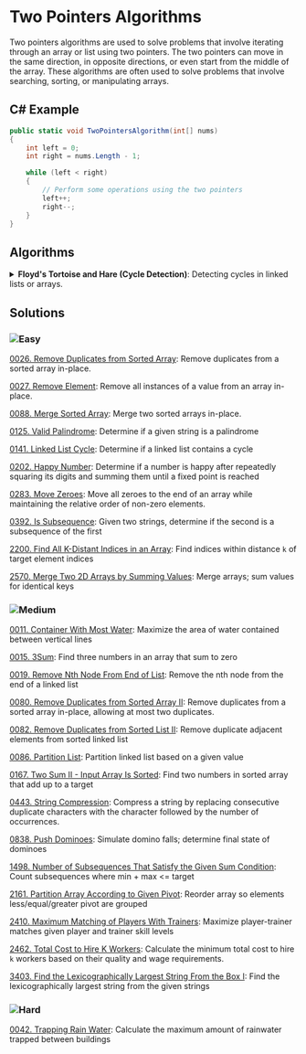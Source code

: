 # Two Pointers Algorithms

Two pointers algorithms are used to solve problems that involve iterating through an array or list using two pointers. The two pointers can move in the same direction, in opposite directions, or even start from the middle of the array. These algorithms are often used to solve problems that involve searching, sorting, or manipulating arrays.

## C# Example

```csharp
public static void TwoPointersAlgorithm(int[] nums)
{
    int left = 0;
    int right = nums.Length - 1;

    while (left < right)
    {
        // Perform some operations using the two pointers
        left++;
        right--;
    }
}
```

## Algorithms

<details>
<summary><strong>Floyd's Tortoise and Hare (Cycle Detection)</strong>: Detecting cycles in linked lists or arrays.</summary>

```csharp
public static bool HasCycle(ListNode head)
{
    ListNode slow = head;
    ListNode fast = head;

    while (fast != null && fast.next != null)
    {
        slow = slow.next;
        fast = fast.next.next;

        if (slow == fast)
        {
            return true;
        }
    }

    return false;
}
```
</details>

## Solutions

### ![Easy](https://img.shields.io/badge/Easy-46c6c2)

[0026. Remove Duplicates from Sorted Array](https://github.com/vahtyah/LeetCodeSolutions/tree/main/Two%20Pointers/0026.%20Remove%20Duplicates%20from%20Sorted%20Array): Remove duplicates from a sorted array in-place.

[0027. Remove Element](https://github.com/vahtyah/LeetCodeSolutions/tree/main/Two%20Pointers/0027.%20Remove%20Element): Remove all instances of a value from an array in-place.

[0088. Merge Sorted Array](https://github.com/vahtyah/LeetCodeSolutions/tree/main/Two%20Pointers/0088.%20Merge%20Sorted%20Array): Merge two sorted arrays in-place.

[0125. Valid Palindrome](/Two%20Pointers%2F0125.%20Valid%20Palindrome): Determine if a given string is a palindrome

[0141. Linked List Cycle](/Two%20Pointers%2F0141.%20Linked%20List%20Cycle): Determine if a linked list contains a cycle

[0202. Happy Number](/Two%20Pointers%2F0202.%20Happy%20Number): Determine if a number is happy after repeatedly squaring its digits and summing them until a fixed point is reached

[0283. Move Zeroes](https://github.com/vahtyah/LeetCodeSolutions/tree/main/Two%20Pointers/0283.%20Move%20Zeroes): Move all zeroes to the end of an array while maintaining the relative order of non-zero elements.

[0392. Is Subsequence](/Two%20Pointers%2F0392.%20Is%20Subsequence): Given two strings, determine if the second is a subsequence of the first

[2200. Find All K-Distant Indices in an Array](/Two%20Pointers%2F2200.%20Find%20All%20K-Distant%20Indices%20in%20an%20Array): Find indices within distance `k` of target element indices

[2570. Merge Two 2D Arrays by Summing Values](/Two%20Pointers%2F2570.%20Merge%20Two%202D%20Arrays%20by%20Summing%20Values): Merge arrays; sum values for identical keys

### ![Medium](https://img.shields.io/badge/Medium-fac31d)

[0011. Container With Most Water](/Two%20Pointers%2F0011.%20Container%20With%20Most%20Water): Maximize the area of water contained between vertical lines

[0015. 3Sum](/Two%20Pointers%2F0015.%203Sum): Find three numbers in an array that sum to zero

[0019. Remove Nth Node From End of List](/Two%20Pointers%2F0019.%20Remove%20Nth%20Node%20From%20End%20of%20List): Remove the nth node from the end of a linked list

[0080. Remove Duplicates from Sorted Array II](https://github.com/vahtyah/LeetCodeSolutions/tree/main/Two%20Pointers/0080.%20Remove%20Duplicates%20from%20Sorted%20Array%20II): Remove duplicates from a sorted array in-place, allowing at most two duplicates.

[0082. Remove Duplicates from Sorted List II](/Two%20Pointers%2F0082.%20Remove%20Duplicates%20from%20Sorted%20List%20II): Remove duplicate adjacent elements from sorted linked list

[0086. Partition List](/Two%20Pointers%2F0086.%20Partition%20List): Partition linked list based on a given value

[0167. Two Sum II - Input Array Is Sorted](/Two%20Pointers%2F0167.%20Two%20Sum%20II%20-%20Input%20Array%20Is%20Sorted): Find two numbers in sorted array that add up to a target

[0443. String Compression](https://github.com/vahtyah/LeetCodeSolutions/tree/main/Two%20Pointers/0443.%20String%20Compression): Compress a string by replacing consecutive duplicate characters with the character followed by the number of occurrences.

[0838. Push Dominoes](/Two%20Pointers%2F0838.%20Push%20Dominoes): Simulate domino falls; determine final state of dominoes

[1498. Number of Subsequences That Satisfy the Given Sum Condition](/Two%20Pointers%2F1498.%20Number%20of%20Subsequences%20That%20Satisfy%20the%20Given%20Sum%20Condition): Count subsequences where min + max <= target

[2161. Partition Array According to Given Pivot](/Two%20Pointers%2F2161.%20Partition%20Array%20According%20to%20Given%20Pivot): Reorder array so elements less/equal/greater pivot are grouped

[2410. Maximum Matching of Players With Trainers](/Two%20Pointers%2F2410.%20Maximum%20Matching%20of%20Players%20With%20Trainers): Maximize player-trainer matches given player and trainer skill levels

[2462. Total Cost to Hire K Workers](https://github.com/vahtyah/LeetCodeSolutions/tree/main/Two%20Pointers/2462.%20Total%20Cost%20to%20Hire%20K%20Workers): Calculate the minimum total cost to hire `k` workers based on their quality and wage requirements.

[3403. Find the Lexicographically Largest String From the Box I](/Two%20Pointers%2F3403.%20Find%20the%20Lexicographically%20Largest%20String%20From%20the%20Box%20I): Find the lexicographically largest string from the given strings

### ![Hard](https://img.shields.io/badge/Hard-f8615c)

[0042. Trapping Rain Water](/Two%20Pointers%2F0042.%20Trapping%20Rain%20Water): Calculate the maximum amount of rainwater trapped between buildings
